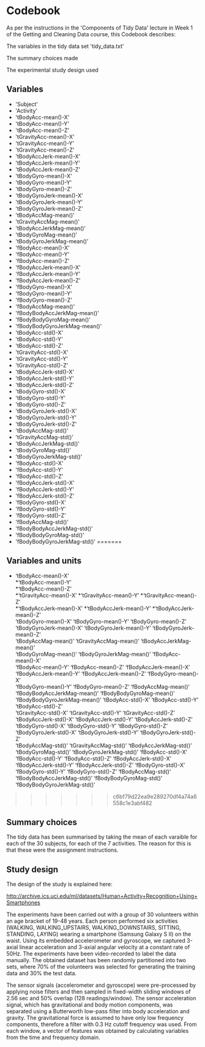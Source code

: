 ﻿# Codebook

As per the instructions in the 'Components of Tidy Data' lecture in Week 1 of the Getting and Cleaning Data course, this Codebook describes:

The variables in the tidy data set 'tidy_data.txt'

The summary choices made

The experimental study design used


## Variables 
* 'Subject'
* 'Activity'
* 'tBodyAcc-mean()-X'
* 'tBodyAcc-mean()-Y'
* 'tBodyAcc-mean()-Z'
* 'tGravityAcc-mean()-X'
* 'tGravityAcc-mean()-Y'
* 'tGravityAcc-mean()-Z'
* 'tBodyAccJerk-mean()-X'
* 'tBodyAccJerk-mean()-Y'
* 'tBodyAccJerk-mean()-Z'
* 'tBodyGyro-mean()-X'
* 'tBodyGyro-mean()-Y'
* 'tBodyGyro-mean()-Z'
* 'tBodyGyroJerk-mean()-X'
* 'tBodyGyroJerk-mean()-Y'
* 'tBodyGyroJerk-mean()-Z'
* 'tBodyAccMag-mean()'
* 'tGravityAccMag-mean()'
* 'tBodyAccJerkMag-mean()'
* 'tBodyGyroMag-mean()'
* 'tBodyGyroJerkMag-mean()'
* 'fBodyAcc-mean()-X'
* 'fBodyAcc-mean()-Y'
* 'fBodyAcc-mean()-Z'
* 'fBodyAccJerk-mean()-X'
* 'fBodyAccJerk-mean()-Y'
* 'fBodyAccJerk-mean()-Z'
* 'fBodyGyro-mean()-X'
* 'fBodyGyro-mean()-Y'
* 'fBodyGyro-mean()-Z'
* 'fBodyAccMag-mean()'
* 'fBodyBodyAccJerkMag-mean()'
* 'fBodyBodyGyroMag-mean()'
* 'fBodyBodyGyroJerkMag-mean()'
* 'tBodyAcc-std()-X'
* 'tBodyAcc-std()-Y'
* 'tBodyAcc-std()-Z'
* 'tGravityAcc-std()-X'
* 'tGravityAcc-std()-Y'
* 'tGravityAcc-std()-Z'
* 'tBodyAccJerk-std()-X'
* 'tBodyAccJerk-std()-Y'
* 'tBodyAccJerk-std()-Z'
* 'tBodyGyro-std()-X'
* 'tBodyGyro-std()-Y'
* 'tBodyGyro-std()-Z'
* 'tBodyGyroJerk-std()-X'
* 'tBodyGyroJerk-std()-Y'
* 'tBodyGyroJerk-std()-Z'
* 'tBodyAccMag-std()'
* 'tGravityAccMag-std()'
* 'tBodyAccJerkMag-std()'
* 'tBodyGyroMag-std()'
* 'tBodyGyroJerkMag-std()'
* 'fBodyAcc-std()-X'
* 'fBodyAcc-std()-Y'
* 'fBodyAcc-std()-Z'
* 'fBodyAccJerk-std()-X'
* 'fBodyAccJerk-std()-Y'
* 'fBodyAccJerk-std()-Z'
* 'fBodyGyro-std()-X'
* 'fBodyGyro-std()-Y'
* 'fBodyGyro-std()-Z'
* 'fBodyAccMag-std()'
* 'fBodyBodyAccJerkMag-std()'
* 'fBodyBodyGyroMag-std()'
* 'fBodyBodyGyroJerkMag-std()'
=======
## Variables and units
* ‘tBodyAcc-mean()-X’           
*‘tBodyAcc-mean()-Y’           
*‘tBodyAcc-mean()-Z’          
*‘tGravityAcc-mean()-X’
*‘tGravityAcc-mean()-Y’        *‘tGravityAcc-mean()-Z’       
*‘tBodyAccJerk-mean()-X’       *‘tBodyAccJerk-mean()-Y’       *‘tBodyAccJerk-mean()-Z’      
‘tBodyGyro-mean()-X’          ‘tBodyGyro-mean()-Y’          ‘tBodyGyro-mean()-Z’         
‘tBodyGyroJerk-mean()-X’      ‘tBodyGyroJerk-mean()-Y’      ‘tBodyGyroJerk-mean()-Z’     
‘tBodyAccMag-mean()’          ‘tGravityAccMag-mean()’       ‘tBodyAccJerkMag-mean()’     
‘tBodyGyroMag-mean()’         ‘tBodyGyroJerkMag-mean()’     ‘fBodyAcc-mean()-X’          
‘fBodyAcc-mean()-Y’           ‘fBodyAcc-mean()-Z’           ‘fBodyAccJerk-mean()-X’      
‘fBodyAccJerk-mean()-Y’       ‘fBodyAccJerk-mean()-Z’       ‘fBodyGyro-mean()-X’         
‘fBodyGyro-mean()-Y’          ‘fBodyGyro-mean()-Z’          ‘fBodyAccMag-mean()’         
‘fBodyBodyAccJerkMag-mean()’  ‘fBodyBodyGyroMag-mean()’     ‘fBodyBodyGyroJerkMag-mean()’
‘tBodyAcc-std()-X’            ‘tBodyAcc-std()-Y’            ‘tBodyAcc-std()-Z’           
‘tGravityAcc-std()-X’         ‘tGravityAcc-std()-Y’         ‘tGravityAcc-std()-Z’        
‘tBodyAccJerk-std()-X’        ‘tBodyAccJerk-std()-Y’        ‘tBodyAccJerk-std()-Z’       
‘tBodyGyro-std()-X’           ‘tBodyGyro-std()-Y’           ‘tBodyGyro-std()-Z’          
‘tBodyGyroJerk-std()-X’       ‘tBodyGyroJerk-std()-Y’       ‘tBodyGyroJerk-std()-Z’      
‘tBodyAccMag-std()’           ‘tGravityAccMag-std()’        ‘tBodyAccJerkMag-std()’      
‘tBodyGyroMag-std()’          ‘tBodyGyroJerkMag-std()’      ‘fBodyAcc-std()-X’           
‘fBodyAcc-std()-Y’            ‘fBodyAcc-std()-Z’            ‘fBodyAccJerk-std()-X’       
‘fBodyAccJerk-std()-Y’        ‘fBodyAccJerk-std()-Z’        ‘fBodyGyro-std()-X’          
‘fBodyGyro-std()-Y’           ‘fBodyGyro-std()-Z’           ‘fBodyAccMag-std()’          
‘fBodyBodyAccJerkMag-std()’   ‘fBodyBodyGyroMag-std()’      ‘fBodyBodyGyroJerkMag-std()’
>>>>>>> c6bf79d22ea9e289270df4a74a6558c1e3abf482

## Summary choices
The tidy data has been summarised by taking the mean of each varaible for each of the 30 subjects, for each of the 7 activities. The reason for this is that these were the assignment instructions.

## Study design
The design of the study is explained here:

http://archive.ics.uci.edu/ml/datasets/Human+Activity+Recognition+Using+Smartphones

The experiments have been carried out with a group of 30 volunteers within an age bracket of 19-48 years. Each person performed six activities (WALKING, WALKING_UPSTAIRS, WALKING_DOWNSTAIRS, SITTING, STANDING, LAYING) wearing a smartphone (Samsung Galaxy S II) on the waist. Using its embedded accelerometer and gyroscope, we captured 3-axial linear acceleration and 3-axial angular velocity at a constant rate of 50Hz. The experiments have been video-recorded to label the data manually. The obtained dataset has been randomly partitioned into two sets, where 70% of the volunteers was selected for generating the training data and 30% the test data. 

The sensor signals (accelerometer and gyroscope) were pre-processed by applying noise filters and then sampled in fixed-width sliding windows of 2.56 sec and 50% overlap (128 readings/window). The sensor acceleration signal, which has gravitational and body motion components, was separated using a Butterworth low-pass filter into body acceleration and gravity. The gravitational force is assumed to have only low frequency components, therefore a filter with 0.3 Hz cutoff frequency was used. From each window, a vector of features was obtained by calculating variables from the time and frequency domain.
